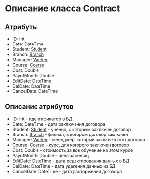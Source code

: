 # Описание класса Contract


## Атрибуты


- ID: Int
- Date: DateTime
- Student: [Student](./Student.md "Класс Student")
- Branch:  [Branch](./Branch.md "Класс Branch")
- Manager: [Worker](./Worker.md "Класс Worker")
- Course:  [Course](./Course.md "Класс Course")
- Cost: Double
- PayofMonth: Double
- EditDate: DateTime
- DelDate: DateTime
- CancelDate: DateTime


## Описание атрибутов

- ID: Int - идентификатор в БД
- Date: DateTime - дата заключения договора
- Student: [Student](./Student.md "Класс Student") - ученик, с которым заключен договор
- Branch:  [Branch](./Branch.md "Класс Branch") - филиал, в котором договор заключен
- Manager: [Worker](./Worker.md "Класс Worker") - менеджер, который заключил этот договор
- Course:  [Course](./Course.md "Класс Course") - курс, для которого заключен договор
- Cost: Double - стоимость за все обучение на этом курсе
- PayofMonth: Double - цена за месяц
- EditDate: DateTime - дата редактирования данных в БД
- DelDate: DateTime - дата удаления данных из БД
- CancelDate: DateTime - дата расторжения договора
